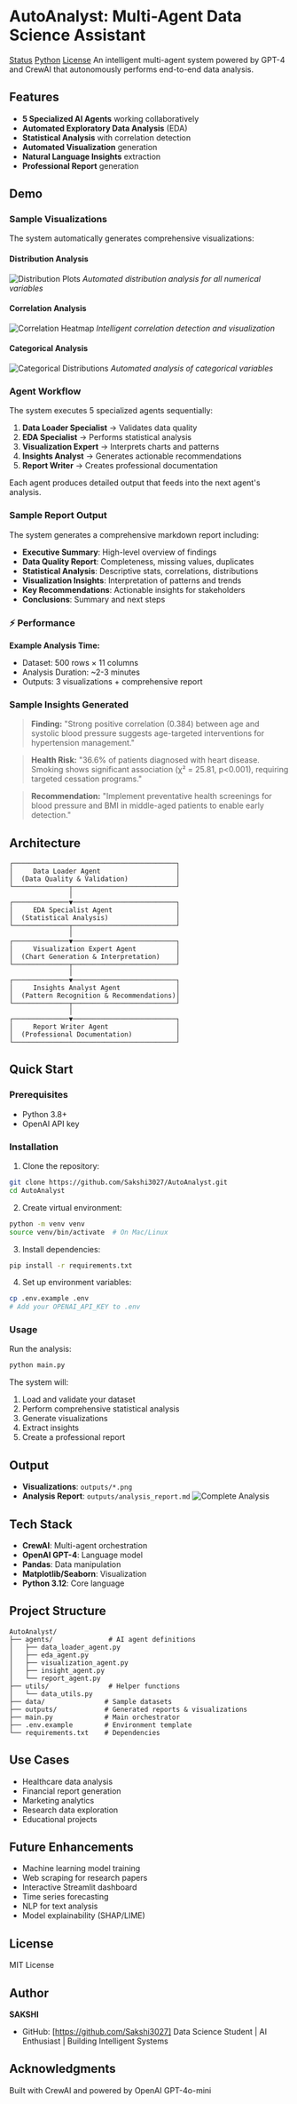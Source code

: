 #  AutoAnalyst: Multi-Agent Data Science Assistant

[Status](https://img.shields.io/badge/status-active-success.svg)
[Python](https://img.shields.io/badge/python-3.8+-blue.svg)
[License](https://img.shields.io/badge/license-MIT-blue.svg)
An intelligent multi-agent system powered by GPT-4 and CrewAI that autonomously performs end-to-end data analysis.

##  Features

- **5 Specialized AI Agents** working collaboratively
- **Automated Exploratory Data Analysis** (EDA)
- **Statistical Analysis** with correlation detection
- **Automated Visualization** generation
- **Natural Language Insights** extraction
- **Professional Report** generation

##  Demo

###  Sample Visualizations

The system automatically generates comprehensive visualizations:

#### Distribution Analysis
![Distribution Plots](screenshots/distributions.png)
*Automated distribution analysis for all numerical variables*

#### Correlation Analysis
![Correlation Heatmap](screenshots/correlation_heatmap.png)
*Intelligent correlation detection and visualization*

#### Categorical Analysis
![Categorical Distributions](screenshots/categorical_distributions.png)
*Automated analysis of categorical variables*

###  Agent Workflow

The system executes 5 specialized agents sequentially:

1. **Data Loader Specialist** → Validates data quality
2. **EDA Specialist** → Performs statistical analysis  
3. **Visualization Expert** → Interprets charts and patterns
4. **Insights Analyst** → Generates actionable recommendations
5. **Report Writer** → Creates professional documentation

Each agent produces detailed output that feeds into the next agent's analysis.

### Sample Report Output

The system generates a comprehensive markdown report including:

- **Executive Summary**: High-level overview of findings
- **Data Quality Report**: Completeness, missing values, duplicates
- **Statistical Analysis**: Descriptive stats, correlations, distributions
- **Visualization Insights**: Interpretation of patterns and trends
- **Key Recommendations**: Actionable insights for stakeholders
- **Conclusions**: Summary and next steps

### ⚡ Performance

**Example Analysis Time:**
- Dataset: 500 rows × 11 columns
- Analysis Duration: ~2-3 minutes
- Outputs: 3 visualizations + comprehensive report

### Sample Insights Generated

> **Finding:** "Strong positive correlation (0.384) between age and systolic blood pressure suggests age-targeted interventions for hypertension management."

> **Health Risk:** "36.6% of patients diagnosed with heart disease. Smoking shows significant association (χ² = 25.81, p<0.001), requiring targeted cessation programs."

> **Recommendation:** "Implement preventative health screenings for blood pressure and BMI in middle-aged patients to enable early detection."
## Architecture
```
┌─────────────────────────────────────────┐
│     Data Loader Agent                   │
│  (Data Quality & Validation)            │
└──────────────┬──────────────────────────┘
               │
┌──────────────▼──────────────────────────┐
│     EDA Specialist Agent                │
│  (Statistical Analysis)                 │
└──────────────┬──────────────────────────┘
               │
┌──────────────▼──────────────────────────┐
│     Visualization Expert Agent          │
│  (Chart Generation & Interpretation)    │
└──────────────┬──────────────────────────┘
               │
┌──────────────▼──────────────────────────┐
│     Insights Analyst Agent              │
│  (Pattern Recognition & Recommendations)│
└──────────────┬──────────────────────────┘
               │
┌──────────────▼──────────────────────────┐
│     Report Writer Agent                 │
│  (Professional Documentation)           │
└─────────────────────────────────────────┘
```

## Quick Start

### Prerequisites
- Python 3.8+
- OpenAI API key

### Installation

1. Clone the repository:
```bash
git clone https://github.com/Sakshi3027/AutoAnalyst.git
cd AutoAnalyst
```

2. Create virtual environment:
```bash
python -m venv venv
source venv/bin/activate  # On Mac/Linux
```

3. Install dependencies:
```bash
pip install -r requirements.txt
```

4. Set up environment variables:
```bash
cp .env.example .env
# Add your OPENAI_API_KEY to .env
```

### Usage

Run the analysis:
```bash
python main.py
```

The system will:
1. Load and validate your dataset
2. Perform comprehensive statistical analysis
3. Generate visualizations
4. Extract insights
5. Create a professional report

## Output

- **Visualizations**: `outputs/*.png`
- **Analysis Report**: `outputs/analysis_report.md`
![Complete Analysis](screenshots/analysis_collage.png)

## Tech Stack

- **CrewAI**: Multi-agent orchestration
- **OpenAI GPT-4**: Language model
- **Pandas**: Data manipulation
- **Matplotlib/Seaborn**: Visualization
- **Python 3.12**: Core language

##  Project Structure
```
AutoAnalyst/
├── agents/              # AI agent definitions
│   ├── data_loader_agent.py
│   ├── eda_agent.py
│   ├── visualization_agent.py
│   ├── insight_agent.py
│   └── report_agent.py
├── utils/               # Helper functions
│   └── data_utils.py
├── data/               # Sample datasets
├── outputs/            # Generated reports & visualizations
├── main.py             # Main orchestrator
├── .env.example        # Environment template
└── requirements.txt    # Dependencies
```

##  Use Cases

- Healthcare data analysis
- Financial report generation
- Marketing analytics
- Research data exploration
- Educational projects

##  Future Enhancements

- Machine learning model training
- Web scraping for research papers
- Interactive Streamlit dashboard
- Time series forecasting
- NLP for text analysis
- Model explainability (SHAP/LIME)

## License

MIT License

##  Author

**SAKSHI**
- GitHub: [https://github.com/Sakshi3027]
Data Science Student | AI Enthusiast | Building Intelligent Systems


##  Acknowledgments

Built with CrewAI and powered by OpenAI GPT-4o-mini